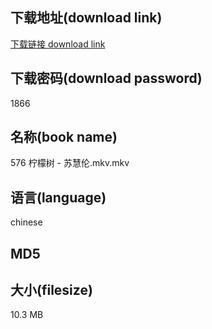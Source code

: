 ## 下载地址(download link)
[下载链接 download link](https://voluble-croquembouche-d321dc.netlify.app/?s=576+%E6%9F%A0%E6%AA%AC%E6%A0%91+-+%E8%8B%8F%E6%85%A7%E4%BC%A6.mkv)

## 下载密码(download password)
1866

## 名称(book name)
576 柠檬树 - 苏慧伦.mkv.mkv

## 语言(language)
chinese

## MD5


## 大小(filesize)
10.3 MB
